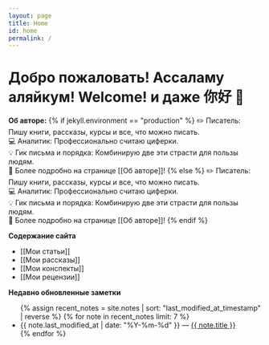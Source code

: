 ```yaml
---
layout: page
title: Home
id: home
permalink: /
---
```


# Добро пожаловать! Ассаламу аляйкум! Welcome! и даже 你好 👋

<strong>Об авторе:</strong>
{% if jekyll.environment == "production" %}
✏️ Писатель: Пишу книги, рассказы, курсы и все, что можно писать.<br>
💻 Аналитик: Профессионально считаю циферки.<br>
💡 Гик письма и порядка: Комбинирую две эти страсти для пользы людям.<br>
📍 Более подробно на странице [[Об авторе]]!
{% else %}
✏️ Писатель: Пишу книги, рассказы, курсы и все, что можно писать.  
💻 Аналитик: Профессионально считаю циферки.  
💡 Гик письма и порядка: Комбинирую две эти страсти для пользы людям.  
📍 Более подробно на странице [[Об авторе]]!
{% endif %}




<strong>Содержание сайта</strong>
- [[Мои статьи]]
- [[Мои рассказы]]
- [[Мои конспекты]]
- [[Мои рецензии]]

<strong>Недавно обновленные заметки</strong>

<ul>
  {% assign recent_notes = site.notes | sort: "last_modified_at_timestamp" | reverse %}
  {% for note in recent_notes limit: 7 %}
    <li>
      {{ note.last_modified_at | date: "%Y-%m-%d" }} — <a class="internal-link" href="{{ site.baseurl }}{{ note.url }}">{{ note.title }}</a>
    </li>
  {% endfor %}
</ul>

<style>
  .wrapper {
    max-width: 46em;
  }
</style>

